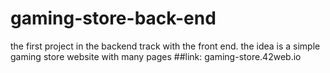 # gaming-store-back-end
the first project in the backend track with the front end. the idea is a simple gaming store website with many pages
##link: gaming-store.42web.io
